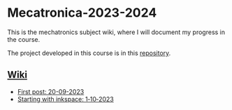 # Mecatronica-2023-2024

This is the mechatronics subject wiki, where I will document my progress in the course. 

The project developed in this course is in this [repository](https://github.com/madinabeip/Mecatronica-proyecto).


## [Wiki](https://github.com/madinabeip/Mecatronica-2023-2024/wiki)
* [First post: 20-09-2023](https://github.com/madinabeip/Mecatronica-2023-2024/wiki/First-post:-20%E2%80%9009%E2%80%902023)
* [Starting with inkspace: 1‐10‐2023](https://github.com/madinabeip/Mecatronica-2023-2024/wiki/Starting-with-inkspace:-1%E2%80%9010%E2%80%902023)
